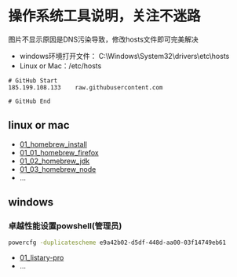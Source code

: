 # 操作系统工具说明，关注不迷路

图片不显示原因是DNS污染导致，修改hosts文件即可完美解决

- windows环境打开文件： C:\Windows\System32\drivers\etc\hosts
- Linux or Mac：/etc/hosts

```hosts
# GitHub Start
185.199.108.133    raw.githubusercontent.com

# GitHub End
```

## linux or mac

- [01_homebrew_install](./linux%20or%20mac/01_homebrew_install/README.md)
- [01_01_homebrew_firefox](./linux%20or%20mac/01_homebrew_install/01_01_homebrew_firefox/README.md)
- [01_02_homebrew_jdk](./linux%20or%20mac/01_homebrew_install/01_02_homebrew_jdk/README.md)
- [01_03_homebrew_node](./linux%20or%20mac/01_homebrew_install/01_03_homebrew_node/README.md)
- ...

## windows

### 卓越性能设置powshell(管理员)

```sh
powercfg -duplicatescheme e9a42b02-d5df-448d-aa00-03f14749eb61
```

- [01_listary-pro](./windows/01_Listary-pro/README.md)
- ...
